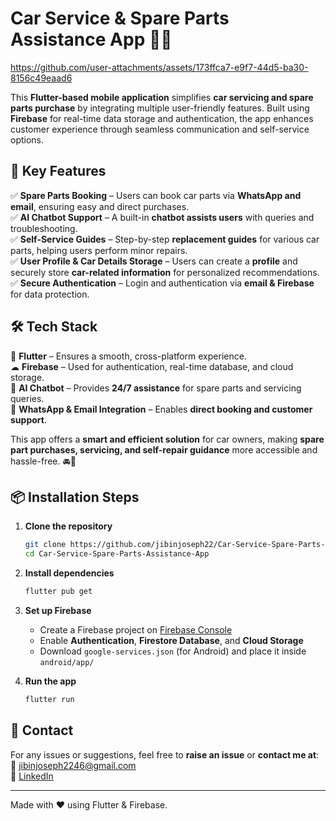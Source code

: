 # Car Service & Spare Parts Assistance App 🚗🔧

https://github.com/user-attachments/assets/173ffca7-e9f7-44d5-ba30-8156c49eaad6

This **Flutter-based mobile application** simplifies **car servicing and spare parts purchase** by integrating multiple user-friendly features. Built using **Firebase** for real-time data storage and authentication, the app enhances customer experience through seamless communication and self-service options.

## 🚀 Key Features

✅ **Spare Parts Booking** – Users can book car parts via **WhatsApp and email**, ensuring easy and direct purchases.  
✅ **AI Chatbot Support** – A built-in **chatbot assists users** with queries and troubleshooting.  
✅ **Self-Service Guides** – Step-by-step **replacement guides** for various car parts, helping users perform minor repairs.  
✅ **User Profile & Car Details Storage** – Users can create a **profile** and securely store **car-related information** for personalized recommendations.  
✅ **Secure Authentication** – Login and authentication via **email & Firebase** for data protection.  

## 🛠 Tech Stack

🚀 **Flutter** – Ensures a smooth, cross-platform experience.  
☁ **Firebase** – Used for authentication, real-time database, and cloud storage.  
🤖 **AI Chatbot** – Provides **24/7 assistance** for spare parts and servicing queries.  
📩 **WhatsApp & Email Integration** – Enables **direct booking and customer support**.  

This app offers a **smart and efficient solution** for car owners, making **spare part purchases, servicing, and self-repair guidance** more accessible and hassle-free. 🚘🔩

## 📦 Installation Steps

1. **Clone the repository**
   ```sh
   git clone https://github.com/jibinjoseph22/Car-Service-Spare-Parts-Assistance-App.git
   cd Car-Service-Spare-Parts-Assistance-App
   ```

2. **Install dependencies**
   ```sh
   flutter pub get
   ```

3. **Set up Firebase**
   - Create a Firebase project on [Firebase Console](https://console.firebase.google.com/)
   - Enable **Authentication**, **Firestore Database**, and **Cloud Storage**
   - Download `google-services.json` (for Android) and place it inside `android/app/`

4. **Run the app**
   ```sh
   flutter run
   ```

## 📩 Contact

For any issues or suggestions, feel free to **raise an issue** or **contact me at**:  
📧 jibinjoseph2246@gmail.com  
📂 [LinkedIn](www.linkedin.com/in/jibinjoseph2)  

---
Made with ❤️ using Flutter & Firebase.
